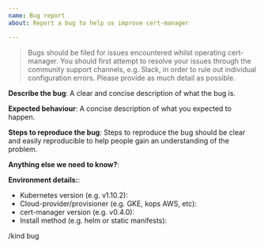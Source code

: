 ```yaml
---
name: Bug report
about: Report a bug to help us improve cert-manager

---
```


> Bugs should be filed for issues encountered whilst operating cert-manager.
> You should first attempt to resolve your issues through the community support
> channels, e.g. Slack, in order to rule out individual configuration errors.
> Please provide as much detail as possible.

**Describe the bug**:
A clear and concise description of what the bug is.

**Expected behaviour**:
A concise description of what you expected to happen.

**Steps to reproduce the bug**:
Steps to reproduce the bug should be clear and easily reproducible to help people
gain an understanding of the problem.

**Anything else we need to know?**:

**Environment details:**:
- Kubernetes version (e.g. v1.10.2):
- Cloud-provider/provisioner (e.g. GKE, kops AWS, etc):
- cert-manager version (e.g. v0.4.0):
- Install method (e.g. helm or static manifests):

/kind bug
